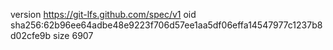 version https://git-lfs.github.com/spec/v1
oid sha256:62b96ee64adbe48e9223f706d57ee1aa5df06effa14547977c1237b8d02cfe9b
size 6907
